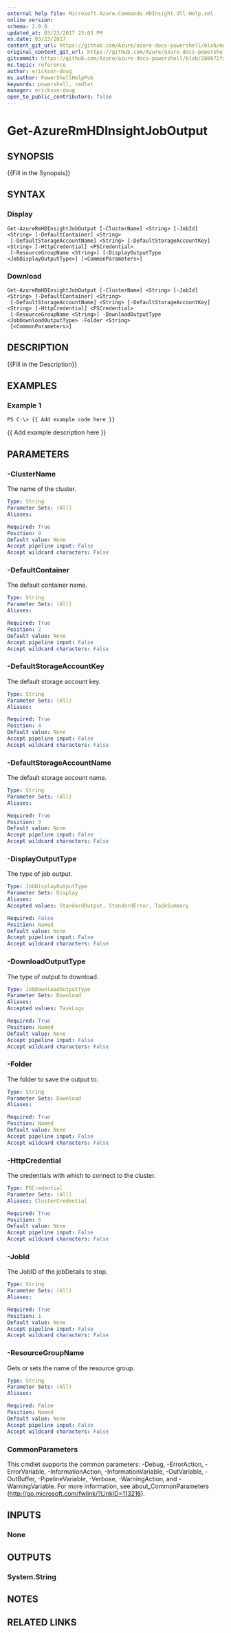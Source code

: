 ```yaml
---
external help file: Microsoft.Azure.Commands.HDInsight.dll-Help.xml
online version:
schema: 2.0.0
updated_at: 03/23/2017 23:03 PM
ms.date: 03/23/2017
content_git_url: https://github.com/Azure/azure-docs-powershell/blob/master/azureps-cmdlets-docs/ResourceManager/AzureRM.HDInsight/v1.0.5.3/Get-AzureRmHDInsightJobOutput.md
original_content_git_url: https://github.com/Azure/azure-docs-powershell/blob/master/azureps-cmdlets-docs/ResourceManager/AzureRM.HDInsight/v1.0.5.3/Get-AzureRmHDInsightJobOutput.md
gitcommit: https://github.com/Azure/azure-docs-powershell/blob/280872fa529e03be2466fa2252957a2060a9dfe4
ms.topic: reference
author: erickson-doug
ms.author: PowerShellHelpPub
keywords: powershell, cmdlet
manager: erickson-doug
open_to_public_contributors: false
---
```


# Get-AzureRmHDInsightJobOutput

## SYNOPSIS
{{Fill in the Synopsis}}

## SYNTAX

### Display
```
Get-AzureRmHDInsightJobOutput [-ClusterName] <String> [-JobId] <String> [-DefaultContainer] <String>
 [-DefaultStorageAccountName] <String> [-DefaultStorageAccountKey] <String> [-HttpCredential] <PSCredential>
 [-ResourceGroupName <String>] [-DisplayOutputType <JobDisplayOutputType>] [<CommonParameters>]
```

### Download
```
Get-AzureRmHDInsightJobOutput [-ClusterName] <String> [-JobId] <String> [-DefaultContainer] <String>
 [-DefaultStorageAccountName] <String> [-DefaultStorageAccountKey] <String> [-HttpCredential] <PSCredential>
 [-ResourceGroupName <String>] -DownloadOutputType <JobDownloadOutputType> -Folder <String>
 [<CommonParameters>]
```

## DESCRIPTION
{{Fill in the Description}}

## EXAMPLES

### Example 1
```
PS C:\> {{ Add example code here }}
```

{{ Add example description here }}

## PARAMETERS

### -ClusterName
The name of the cluster.

```yaml
Type: String
Parameter Sets: (All)
Aliases: 

Required: True
Position: 0
Default value: None
Accept pipeline input: False
Accept wildcard characters: False
```

### -DefaultContainer
The default container name.

```yaml
Type: String
Parameter Sets: (All)
Aliases: 

Required: True
Position: 2
Default value: None
Accept pipeline input: False
Accept wildcard characters: False
```

### -DefaultStorageAccountKey
The default storage account key.

```yaml
Type: String
Parameter Sets: (All)
Aliases: 

Required: True
Position: 4
Default value: None
Accept pipeline input: False
Accept wildcard characters: False
```

### -DefaultStorageAccountName
The default storage account name.

```yaml
Type: String
Parameter Sets: (All)
Aliases: 

Required: True
Position: 3
Default value: None
Accept pipeline input: False
Accept wildcard characters: False
```

### -DisplayOutputType
The type of job output.

```yaml
Type: JobDisplayOutputType
Parameter Sets: Display
Aliases: 
Accepted values: StandardOutput, StandardError, TaskSummary

Required: False
Position: Named
Default value: None
Accept pipeline input: False
Accept wildcard characters: False
```

### -DownloadOutputType
The type of output to download.

```yaml
Type: JobDownloadOutputType
Parameter Sets: Download
Aliases: 
Accepted values: TaskLogs

Required: True
Position: Named
Default value: None
Accept pipeline input: False
Accept wildcard characters: False
```

### -Folder
The folder to save the output to.

```yaml
Type: String
Parameter Sets: Download
Aliases: 

Required: True
Position: Named
Default value: None
Accept pipeline input: False
Accept wildcard characters: False
```

### -HttpCredential
The credentials with which to connect to the cluster.

```yaml
Type: PSCredential
Parameter Sets: (All)
Aliases: ClusterCredential

Required: True
Position: 5
Default value: None
Accept pipeline input: False
Accept wildcard characters: False
```

### -JobId
The JobID of the jobDetails to stop.

```yaml
Type: String
Parameter Sets: (All)
Aliases: 

Required: True
Position: 1
Default value: None
Accept pipeline input: False
Accept wildcard characters: False
```

### -ResourceGroupName
Gets or sets the name of the resource group.

```yaml
Type: String
Parameter Sets: (All)
Aliases: 

Required: False
Position: Named
Default value: None
Accept pipeline input: False
Accept wildcard characters: False
```

### CommonParameters
This cmdlet supports the common parameters: -Debug, -ErrorAction, -ErrorVariable, -InformationAction, -InformationVariable, -OutVariable, -OutBuffer, -PipelineVariable, -Verbose, -WarningAction, and -WarningVariable. For more information, see about_CommonParameters (http://go.microsoft.com/fwlink/?LinkID=113216).

## INPUTS

### None

## OUTPUTS

### System.String

## NOTES

## RELATED LINKS

